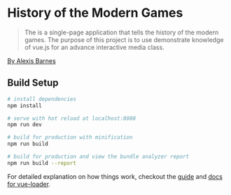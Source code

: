 # History of the Modern Games

> The is a single-page application that tells the history of the modern games.
> The purpose of this project is to use demonstrate knowledge of vue.js for an advance interactive media class.

[By Alexis Barnes](https://www.github.com/alexisbarnes)

## Build Setup

``` bash
# install dependencies
npm install

# serve with hot reload at localhost:8080
npm run dev

# build for production with minification
npm run build

# build for production and view the bundle analyzer report
npm run build --report
```

For detailed explanation on how things work, checkout the [guide](http://vuejs-templates.github.io/webpack/) and [docs for vue-loader](http://vuejs.github.io/vue-loader).
